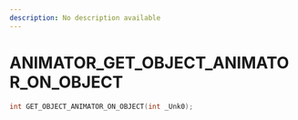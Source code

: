 ```yaml
---
description: No description available 
---
```


# ANIMATOR\_GET_OBJECT_ANIMATOR_ON_OBJECT

```cpp
int GET_OBJECT_ANIMATOR_ON_OBJECT(int _Unk0);
```